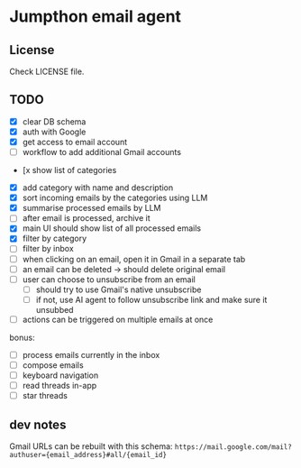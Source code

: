 # Jumpthon email agent

## License
Check LICENSE file.

## TODO

- [x] clear DB schema
- [x] auth with Google
- [x] get access to email account
- [ ] workflow to add additional Gmail accounts
- [x show list of categories
- [x] add category with name and description
- [x] sort incoming emails by the categories using LLM
- [x] summarise processed emails by LLM
- [ ] after email is processed, archive it
- [x] main UI should show list of all processed emails
- [x] filter by category
- [ ] filter by inbox
- [ ] when clicking on an email, open it in Gmail in a separate tab
- [ ] an email can be deleted -> should delete original email
- [ ] user can choose to unsubscribe from an email
  - [ ] should try to use Gmail's native unsubscribe
  - [ ] if not, use AI agent to follow unsubscribe link and make sure it unsubbed
- [ ] actions can be triggered on multiple emails at once

bonus:
- [ ] process emails currently in the inbox
- [ ] compose emails
- [ ] keyboard navigation
- [ ] read threads in-app
- [ ] star threads

## dev notes

Gmail URLs can be rebuilt with this schema:
`https://mail.google.com/mail?authuser={email_address}#all/{email_id}`